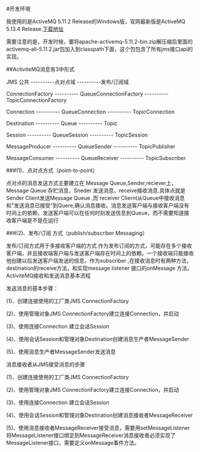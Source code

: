#开发环境

我使用的是ActiveMQ 5.11.2 Release的Windows版，官网最新版是ActiveMQ 5.13.4 Release.[下载地址](http://activemq.apache.org/download.html)

需要注意的是，开发时候，要将apache-activemq-5.11.2-bin.zip解压缩后里面的activemq-all-5.11.2.jar包加入到classpath下面，这个包包含了所有jms接口api的实现。

##ActiviteMQ消息有3中形式

JMS 公共 ----------点对点域 ----------发布/订阅域

ConnectionFactory ---------- QueueConnectionFactory ---------- TopicConnectionFactory

Connection ---------- QueueConnection ---------- TopicConnection

Destination ---------- Queue ---------- Topic

Session ---------- QueueSession ---------- TopicSession

MessageProducer ---------- QueueSender ---------- TopicPublisher

MessageConsumer ---------- QueueReceiver ---------- TopicSubscriber

###(1)、点对点方式（point-to-point）

点对点的消息发送方式主要建立在 Message Queue,Sender,reciever上，Message Queue 存贮消息，Sneder 发送消息，receive接收消息.具体点就是Sender Client发送Message Queue ,而 receiver Cliernt从Queue中接收消息和"发送消息已接受"到Quere,确认消息接收。消息发送客户端与接收客户端没有时间上的依赖，发送客户端可以在任何时刻发送信息到Queue，而不需要知道接收客户端是不是在运行

###(2)、发布/订阅 方式（publish/subscriber Messaging）

发布/订阅方式用于多接收客户端的方式.作为发布订阅的方式，可能存在多个接收客户端，并且接收端客户端与发送客户端存在时间上的依赖。一个接收端只能接收他创建以后发送客户端发送的信息。作为subscriber ,在接收消息时有两种方法，destination的receive方法，和实现message listener 接口的onMessage 方法。
ActiviteMQ接收和发送消息基本流程


发送消息的基本步骤：

(1)、创建连接使用的工厂类JMS ConnectionFactory

(2)、使用管理对象JMS ConnectionFactory建立连接Connection，并启动

(3)、使用连接Connection 建立会话Session

(4)、使用会话Session和管理对象Destination创建消息生产者MessageSender

(5)、使用消息生产者MessageSender发送消息

消息接收者从JMS接受消息的步骤

(1)、创建连接使用的工厂类JMS ConnectionFactory

(2)、使用管理对象JMS ConnectionFactory建立连接Connection，并启动

(3)、使用连接Connection 建立会话Session

(4)、使用会话Session和管理对象Destination创建消息接收者MessageReceiver

(5)、使用消息接收者MessageReceiver接受消息，需要用setMessageListener将MessageListener接口绑定到MessageReceiver消息接收者必须实现了MessageListener接口，需要定义onMessage事件方法。
